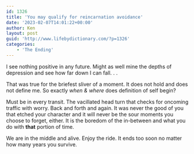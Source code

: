 ```yaml
---
id: 1326
title: 'You may qualify for reincarnation avoidance'
date: '2023-02-07T14:01:22+00:00'
author: Ken
layout: post
guid: 'http://www.lifebydictionary.com/?p=1326'
categories:
    - 'The Ending'
---
```


I see nothing positive in any future. Might as well mine the depths of depression and see how far down I can fall. . .

That was true for the briefest sliver of a moment. It does not hold and does not define me. So exactly *when &amp; where* does definition of self begin?

Must be in every transit. The vacillated head turn that checks for oncoming traffic with worry. Back and forth and again. It was never the good of you that etched your character and it will never be the sour moments you choose to forget, either. It is the boredom of the in-between and what you do with **that** portion of time.

We are in the middle and alive. Enjoy the ride. It ends too soon no matter how many years you survive.